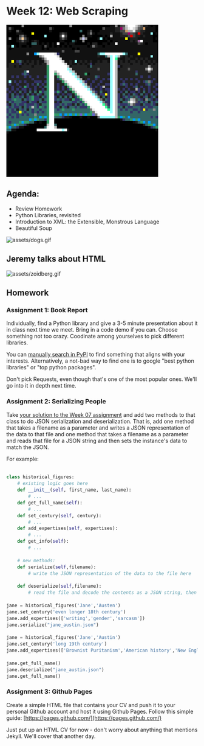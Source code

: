 # Week 12: Web Scraping
![assets/netscape.gif](assets/netscape.gif)

## Agenda:
- Review Homework
- Python Libraries, revisited
- Introduction to XML: the Extensible, Monstrous Language
- Beautiful Soup

![assets/dogs.gif](assets/dogs.gif)

## Jeremy talks about HTML

![assets/zoidberg.gif](assets/zoidberg.gif)

## Homework

### Assignment 1: Book Report

Individually, find a Python library and give a 3-5 minute presentation about it in class next time we meet. Bring in a code demo if you can. Choose something not too crazy. Coodinate among yourselves to pick different libraries.

You can [manually search in PyPI](https://pypi.org/search/) to find something that aligns with your interests. Alternatively, a not-bad way to find one is to google "best python libraries" or "top python packages".

Don't pick Requests, even though that's one of the most popular ones. We'll go into it in depth next time.

### Assignment 2: Serializing People

Take [your solution to the Week 07 assignment](https://github.com/scholarslab/praxis-code-lab-2018-2019/blob/master/week7/supergrouphmwk.py) and add two methods to that class to do JSON serialization and deserialization. That is, add one method that takes a filename as a parameter and writes a JSON representation of the data to that file and one method that takes a filename as a parameter and reads that file for a JSON string and then sets the instance's data to match the JSON.

For example:

```python

class historical_figures:
    # existing logic goes here
    def __init__(self, first_name, last_name):
        # ...
    def get_full_name(self):
        # ...
    def set_century(self, century):
        # ...
    def add_expertises(self, expertises):
        # ...
    def get_info(self):
        # ...
    
    # new methods:
    def serialize(self,filename):
        # write the JSON representation of the data to the file here
    
    def deserialize(self,filename):
        # read the file and decode the contents as a JSON string, then overwrite the data in the instance with the decoded JSON data.

jane = historical_figures('Jane','Austen')
jane.set_century('even longer 18th century')
jane.add_expertises(['writing','gender','sarcasm'])
jane.serialize("jane_austin.json")

jane = historical_figures('Jane','Austin')
jane.set_century('long 19th century')
jane.add_expertises(['Brownist Puritanism','American history','New Englandry'])

jane.get_full_name()
jane.deserialize("jane_austin.json")
jane.get_full_name()
```

### Assignment 3: Github Pages

Create a simple HTML file that contains your CV and push it to your personal Github account and host it using Github Pages. Follow this simple guide: [https://pages.github.com/](https://pages.github.com/)

Just put up an HTML CV for now - don't worry about anything that mentions Jekyll. We'll cover that another day.